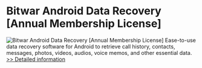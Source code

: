 # Bitwar Android Data Recovery [Annual Membership License]
![Bitwar Android Data Recovery [Annual Membership License]](https://mycommerce.akamaized.net/api/pimages/P300849618/BIG/300849618.PNG)
Ease-to-use data recovery software for Android to retrieve call history, contacts, messages, photos, videos, audios, voice memos, and other essential data.
[>> Detailed information](https://secure.shareit.com/shareit/product.html?productid=300849618&affiliateid=200057808)
